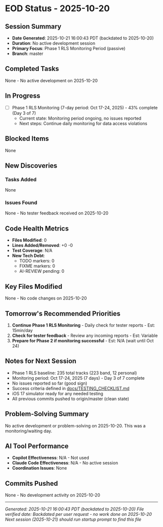 # EOD Status - 2025-10-20

## Session Summary
- **Date Generated**: 2025-10-21 16:00:43 PDT (backdated to 2025-10-20)
- **Duration**: No active development session
- **Primary Focus**: Phase 1 RLS Monitoring Period (passive)
- **Branch**: master

## Completed Tasks
None - No active development on 2025-10-20

## In Progress
- [ ] Phase 1 RLS Monitoring (7-day period: Oct 17-24, 2025) - 43% complete (Day 3 of 7)
  - Current state: Monitoring period ongoing, no issues reported
  - Next steps: Continue daily monitoring for data access violations

## Blocked Items
None

## New Discoveries

### Tasks Added
None

### Issues Found
None - No tester feedback received on 2025-10-20

## Code Health Metrics
- **Files Modified**: 0
- **Lines Added/Removed**: +0 -0
- **Test Coverage**: N/A
- **New Tech Debt**:
  - TODO markers: 0
  - FIXME markers: 0
  - AI-REVIEW pending: 0

## Key Files Modified
None - No code changes on 2025-10-20

## Tomorrow's Recommended Priorities
1. **Continue Phase 1 RLS Monitoring** - Daily check for tester reports - Est: 15min/day
2. **Check for tester feedback** - Review any incoming reports - Est: Variable
3. **Prepare for Phase 2 if monitoring successful** - Est: N/A (wait until Oct 24)

## Notes for Next Session
- Phase 1 RLS baseline: 235 total tracks (223 band, 12 personal)
- Monitoring period: Oct 17-24, 2025 (7 days) - Day 3 of 7 complete
- No issues reported so far (good sign)
- Success criteria defined in [docs/TESTING_CHECKLIST.md](docs/TESTING_CHECKLIST.md)
- iOS 17 simulator ready for any needed testing
- All previous commits pushed to origin/master (clean state)

## Problem-Solving Summary
No active development or problem-solving on 2025-10-20. This was a monitoring/waiting day.

## AI Tool Performance
- **Copilot Effectiveness**: N/A - Not used
- **Claude Code Effectiveness**: N/A - No active session
- **Coordination Issues**: None

## Commits Pushed
None - No development activity on 2025-10-20

---
*Generated: 2025-10-21 16:00:43 PDT (backdated to 2025-10-20)*
*File verified date: Backdated per user request - no work done on 2025-10-20*
*Next session (2025-10-21) should run startup prompt to find this file*
